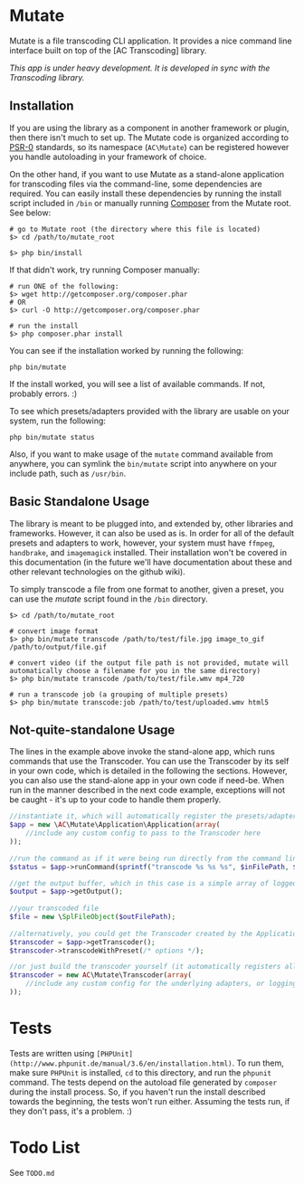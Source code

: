 # Mutate #

Mutate is a file transcoding CLI application.  It provides a nice command line interface built on top of the [AC Transcoding] library.

*This app is under heavy development.  It is developed in sync with the Transcoding library.*

## Installation ##

If you are using the library as a component in another framework or plugin, then there isn't much to set up.  The Mutate code is organized according to [PSR-0](https://github.com/php-fig/fig-standards/blob/master/accepted/PSR-0.md) standards, so its namespace (`AC\Mutate`) can be registered however you handle autoloading in your framework of choice.

On the other hand, if you want to use Mutate as a stand-alone application for transcoding files via the command-line, some dependencies are required.  You can easily install these dependencies by running the install script included in `/bin` or manually running [Composer](http://packagist.org/) from the Mutate root.  See below:
		
	# go to Mutate root (the directory where this file is located)
	$> cd /path/to/mutate_root
	
	$> php bin/install

If that didn't work, try running Composer manually:

	# run ONE of the following:
	$> wget http://getcomposer.org/composer.phar
	# OR
	$> curl -O http://getcomposer.org/composer.phar
	
	# run the install
	$> php composer.phar install
	
You can see if the installation worked by running the following:

	php bin/mutate
	
If the install worked, you will see a list of available commands.  If not, probably errors. :)

To see which presets/adapters provided with the library are usable on your system, run the following:

	php bin/mutate status

Also, if you want to make usage of the `mutate` command available from anywhere, you can symlink the `bin/mutate` script into anywhere on your include path, such as `/usr/bin`.

## Basic Standalone Usage ##

The library is meant to be plugged into, and extended by, other libraries and frameworks.  However, it can also be used as is.  In order for all of the default presets and adapters to work, however, your system must have `ffmpeg`, `handbrake`, and `imagemagick` installed.  Their installation won't be covered in this documentation (in the future we'll have documentation about these and other relevant technologies on the github wiki).

To simply transcode a file from one format to another, given a preset, you can use the *mutate* script found in the `/bin` directory.

	$> cd /path/to/mutate_root

	# convert image format
	$> php bin/mutate transcode /path/to/test/file.jpg image_to_gif /path/to/output/file.gif
	
	# convert video (if the output file path is not provided, mutate will automatically choose a filename for you in the same directory)
	$> php bin/mutate transcode /path/to/test/file.wmv mp4_720
	
	# run a transcode job (a grouping of multiple presets)
	$> php bin/mutate transcode:job /path/to/test/uploaded.wmv html5
	
## Not-quite-standalone Usage ##

The lines in the example above invoke the stand-alone app, which runs commands that use the Transcoder.  You can use the Transcoder by its self in your own code, which is detailed in the following the sections.  However, you can also use the stand-alone app in your own code if need-be.  When run in the manner described in the next code example, exceptions will not be caught - it's up to your code to handle them properly.

```php
//instantiate it, which will automatically register the presets/adapters/jobs provided with the library
$app = new \AC\Mutate\Application\Application(array(
    //include any custom config to pass to the Transcoder here
));
	
//run the command as if it were being run directly from the command line
$status = $app->runCommand(sprintf("transcode %s %s %s", $inFilePath, $presetName, $outFilePath));

//get the output buffer, which in this case is a simple array of logged messages
$output = $app->getOutput();
	
//your transcoded file
$file = new \SplFileObject($outFilePath);
	
//alternatively, you could get the Transcoder created by the Application directly:
$transcoder = $app->getTranscoder();
$transcoder->transcodeWithPreset(/* options */);

//or just build the transcoder yourself (it automatically registers all adapters/presets/jobs included with the ac/transcoding component)
$transcoder = new AC\Mutate\Transcoder(array(
    //include any custom config for the underlying adapters, or logging, here
));
```

# Tests #

Tests are written using `[PHPUnit](http://www.phpunit.de/manual/3.6/en/installation.html)`.  To run them, make sure `PHPUnit` is installed, `cd` to this directory, and run the `phpunit` command.  The tests depend on the autoload file generated by `composer` during the install process.  So, if you haven't run the install described towards the beginning, the tests won't run either.  Assuming the tests run, if they don't pass, it's a problem. :)

# Todo List #

See `TODO.md`
